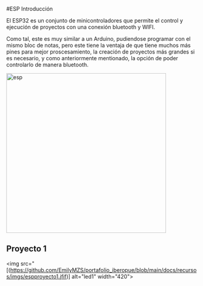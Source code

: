 #ESP Introducción

El ESP32 es un conjunto de minicontroladores que permite el control y ejecución de proyectos con una conexión bluetooth y WIFI.

Como tal, este es muy similar a un Arduino, pudiendose programar con el mismo bloc de notas, pero este tiene la ventaja de que tiene muchos más pines para mejor proscesamiento, la creación de proyectos más grandes si es necesario, y como anteriormente mentionado, la opción de poder controlarlo de manera bluetooth.

<img src="[(https://github.com/EmilyMZS/portafolio_iberopue/blob/main/docs/recursos/imgs/esp.jpg)]" alt="esp" width="420">

## Proyecto 1

<img src="[(https://github.com/EmilyMZS/portafolio_iberopue/blob/main/docs/recursos/imgs/espproyecto1.jfif)] alt="led1" width="420">
